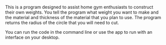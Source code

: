 This is a program designed to assist home gym enthusiasts to construct their own weights. You tell the program what weight you want to make and the material and thickness of the material that you plan to use. The program returns the radius of the circle that you will need to cut.

You can run the code in the command line or use the app to run with an interface on your desktop.